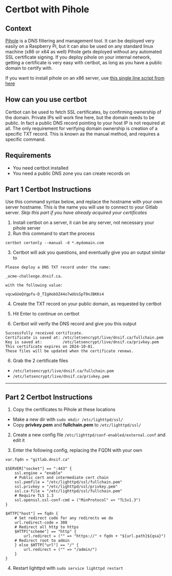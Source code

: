 # Certbot with Pihole

## Context
[Pihole]([url](https://pi-hole.net/)) is a DNS filtering and management tool. It can be deployed very easily on a Raspberry Pi, but it can also be used on any standard linux machine (x86 or x64 as well)
Pihole gets deployed without any automated SSL certificate signing. If you deploy pihole on your internal network, getting a certificate is very easy with certbot, as long as you have a public domain to certify with.

If you want to install pihole on an x86 server, use [this single line script from here]([url](https://docs.pi-hole.net/main/basic-install/))

## How can you use certbot 
Certbot can be used to fetch SSL certificates, by confirming ownership of the domain. Private IPs will work fine here, but the domain needs to be public. 
In fact a public DNS record pointing to your host IP is not required at all. The only requirement for verifying domain ownership is creation of a specific TXT record. This is known as the manual method, and requires a specific command.

## Requirements
- You need certbot installed
- You need a public DNS zone you can create records on

## Part 1 Certbot Instructions
Use this command syntax below, and replace the hostname with your own server hostname. This is the name you will use to connect to your Gitlab server.
_Skip this part if you have already acquired your certificates_

1. Install certbot on a server, it can be any server, not necessary your pihole server
2. Run this command to start the process

`certbot certonly --manual -d *.mydomain.com`

3. Certbot will ask you questions, and eventually give you an output similar to 
```
Please deploy a DNS TXT record under the name:

_acme-challenge.dnsif.ca.

with the following value:

vqcwGUeQVgpfu-D_TIgHobOZ44o7wUUsSpT9nJBKKs4
```
4. Create the TXT record on your public domain, as requested by certbot

5. Hit Enter to continue on certbot

6. Certbot will verify the DNS record and give you this output
```
Successfully received certificate.
Certificate is saved at: /etc/letsencrypt/live/dnsif.ca/fullchain.pem
Key is saved at:         /etc/letsencrypt/live/dnsif.ca/privkey.pem
This certificate expires on 2024-10-01.
These files will be updated when the certificate renews.
```
6. Grab the 2 certificate files 

- `/etc/letsencrypt/live/dnsif.ca/fullchain.pem`
- `/etc/letsencrypt/live/dnsif.ca/privkey.pem`


---

## Part 2 Certbot Instructions

1. Copy the certificates to Pihole at these locations
- Make a new dir with `sudo mkdir /etc/lighttpd/ssl/`
- Copy **privkey.pem** and **fullchain.pem** to `/etc/lighttpd/ssl/`

2. Create a new config file `/etc/lighttpd/conf-enabled/external.conf` and edit it

3. Enter the following config, replacing the FQDN with your own
```
var.fqdn = "gitlab.dnsif.ca"

$SERVER["socket"] == ":443" {
    ssl.engine = "enable"
    # Public cert and intermediate cert chain
    ssl.pemfile = "/etc/lighttpd/ssl/fullchain.pem"
    ssl.privkey = "/etc/lighttpd/ssl/privkey.pem"
    ssl.ca-file = "/etc/lighttpd/ssl/fullchain.pem"
    # Require TLS 1.3
    ssl.openssl.ssl-conf-cmd = ("MinProtocol" => "TLSv1.3")
}

$HTTP["host"] == fqdn {
    # Set redirect code for any redirects we do
    url.redirect-code = 308
    # Redirect all http to https
    $HTTP["scheme"] == "http" {
        url.redirect = ("" => "https://" + fqdn + "${url.path}${qsa}")
    # Redirect root to admin
    } else $HTTP["url"] == "/" {
        url.redirect = ("" => "/admin/")
    }
}
```

4. Restart lighttpd with `sudo service lighttpd restart`
